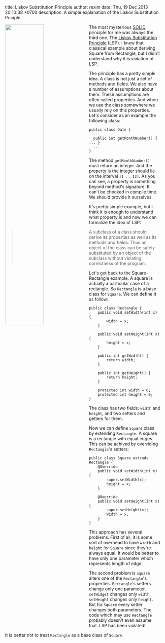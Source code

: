 title: Liskov Substitution Principle
author: rexim
date: Thu, 19 Dec 2013 20:10:38 +0700
description: A simple explanation of the Liskov Substitution Priciple

<!-- OMG, markdown sucks! -->
<img src="images/LSP.png" style="float: left; width: 50%; margin-right: 20px;" />

The most mysterious [SOLID](http://en.wikipedia.org/wiki/SOLID)
principle for me was always the third one. The
[Liskov Substitution Principle](http://en.wikipedia.org/wiki/Liskov_substitution_principle)
(LSP). I knew that classical example about deriving Square from
Rectangle, but I didn't understand why it is violation of LSP.

The principle has a pretty simple idea. A class is not just a set of
methods and fields. We also have a number of assumptions about
them. These assumptions are often called properties. And when we use
the class somewhere we usually rely on this properties. Let's consider
as an example the following class:

    public class Date {
      ...
      public int getMonthNumber() { ... }
      ...
    }

The method `getMonthNumber()` must return an integer. And the property
is the integer should lie on the interval `[1 .. 12]`. As you can see,
a property is something beyond method's signature. It can't be checked
in compile time. We should provide it ourselves.

It's pretty simple example, but I think it is enough to understand
what property is and now we can formalize the idea of LSP:

> A subclass of a class should derive its properties as well as its
> methods and fields. Thus an object of the class can be safely
> substituted by an object of the subclass without violating
> correctness of the program.

Let's get back to the Square-Rectangle example. A square is actually a
particular case of a rectangle. So `Rectangle` is a base class for
`Square`. We can define it as follow:

    public class Rectangle {
        public void setWidth(int x) {
            width = x;
        }

        public void setHeight(int x) {
            height = x;
        }

        public int getWidth() {
            return width;
        }

        public int getHeight() {
            return height;
        }

        protected int width = 0;
        protected int height = 0;
    }

The class has two fields: `width` and `height`, and two setters and
getters for them.

Now we can define `Square` class by extending `Rectangle`. A square is
a rectangle with equal edges. This can be achived by overriding
`Rectangle`'s setters:

    public class Square extends Rectangle {
        @Override
        public void setWidth(int x) {
            super.setWidth(x);
            height = x;
        }

        @Override
        public void setHeight(int x) {
            super.setHeight(x);
            width = x;
        }
    }

This approach has several problems. First of all, it is some sort of
overhead to have `width` and `height` for `Square` since they're
always equal. It would be better to have only one parameter which
represents length of edge.

The second problem is `Square` alters one of the `Rectangle`'s
properties. `Rectangle`'s setters change only one
parameter. `setWidget` changes only `width`, `setHeight` changes only
`height`. But for `Square` every setter changes both parameters. The
code which may use `Rectangle` probably doesn't even assume that. LSP
has been violated!

It is better not to treat `Rectangle` as a base class of `Square`.
